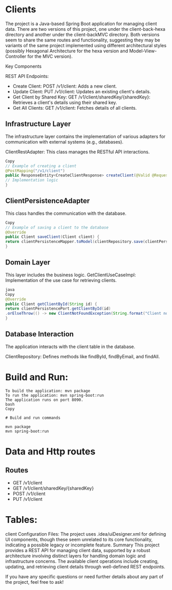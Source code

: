 # Clients
The project is a Java-based Spring Boot application for managing client data. There are two versions of this project, one under the client-back-hexa directory and another under the client-backMVC directory. Both versions seem to share the same routes and functionality, suggesting they may be variants of the same project implemented using different architectural styles (possibly Hexagonal Architecture for the hexa version and Model-View-Controller for the MVC version).

Key Components

REST API Endpoints:

- Create Client:
  POST /v1/client: Adds a new client.
- Update Client:
  PUT /v1/client: Updates an existing client's details.
- Get Client by Shared Key:
  GET /v1/client/sharedKey/{sharedKey}: Retrieves a client's details using their shared key.
- Get All Clients:
  GET /v1/client: Fetches details of all clients.

## Infrastructure Layer

The infrastructure layer contains the implementation of various adapters for communication with external systems (e.g., databases).

ClientRestAdapter: This class manages the RESTful API interactions.

```java
Copy
// Example of creating a client
@PostMapping("/v1/client")
public ResponseEntity<CreateClientResponse> createClient(@Valid @RequestBody CreateClientRequest createClientRequest) {
// Implementation logic
}

```

## ClientPersistenceAdapter

This class handles the communication with the database.

```java
Copy
// Example of saving a client to the database
@Override
public Client saveClient(Client client) {
return clientPersistenceMapper.toModel(clientRepository.save(clientPersistenceMapper.toEntity(client)));
}
```

## Domain Layer

This layer includes the business logic.
GetClientUseCaseImpl: Implementation of the use case for retrieving clients.

```java
java
Copy
@Override
public Client getClientById(String id) {
return clientPersistencePort.getClientById(id)
.orElseThrow(() -> new ClientNotFoundException(String.format("Client not found [id]: %s", id)));
}
```

## Database Interaction

The application interacts with the client table in the database.

ClientRepository: Defines methods like findById, findByEmail, and findAll.

# Build and Run:
```
To build the application: mvn package
To run the application: mvn spring-boot:run
The application runs on port 8090.
bash
Copy

# Build and run commands

mvn package
mvn spring-boot:run
```

# Data and Http routes

## Routes

- GET /v1/client
- GET /v1/client/sharedKey/{sharedKey}
- POST /v1/client
- PUT /v1/client


# Tables:

client
Configuration Files:
The project uses .idea/uiDesigner.xml for defining UI components, though these seem unrelated to its core functionality, indicating a possible legacy or incomplete feature.
Summary
This project provides a REST API for managing client data, supported by a robust architecture involving distinct layers for handling domain logic and infrastructure concerns. The available client operations include creating, updating, and retrieving client details through well-defined REST endpoints.

If you have any specific questions or need further details about any part of the project, feel free to ask!
